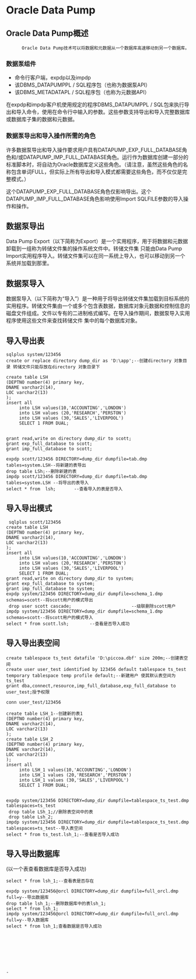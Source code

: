 #                   Oracle Data Pump
##     Oracle Data Pump概述

          Oracle Data Pump技术可以将数据和元数据从一个数据库高速移动到另一个数据库。
### 数据泵组件
* 命令行客户端，expdp以及impdp
* 该DBMS_DATAPUMPPL / SQL程序包（也称为数据泵API）
* 该DBMS_METADATAPL / SQL程序包（也称为元数据API）

在expdp和impdp客户机使用规定的程序DBMS_DATAPUMPPL / SQL包来执行导出和导入命令，使用在命令行中输入的参数。这些参数支持导出和导入完整数据库或数据库子集的数据和元数据。
### 数据泵导出和导入操作所需的角色

许多数据泵导出和导入操作要求用户具有DATAPUMP_EXP_FULL_DATABASE角色和/或DATAPUMP_IMP_FULL_DATABASE角色。运行作为数据库创建一部分的标准脚本时，将自动为Oracle数据库定义这些角色。（请注意，虽然这些角色的名称包含单词FULL，但实际上所有导出和导入模式都需要这些角色，而不仅仅是完整模式。）

这个DATAPUMP_EXP_FULL_DATABASE角色仅影响导出。这个DATAPUMP_IMP_FULL_DATABASE角色影响使用Import SQLFILE参数的导入操作和操作。


## 数据泵导出
Data Pump Export（以下简称为Export）是一个实用程序，用于将数据和元数据卸载到一组称为转储文件集的操作系统文件中。转储文件集
只能由Data Pump Import实用程序导入。转储文件集可以在同一系统上导入，也可以移动到另一个系统并加载到那里。
## 数据泵导入
数据泵导入（以下简称为“导入”）是一种用于将导出转储文件集加载到目标系统的实用程序。转储文件集由一个或多个包含表数据，数据库对象元数据和控制信息的磁盘文件组成。文件以专有的二进制格式编写。在导入操作期间，数据泵导入实用程序使用这些文件来查找转储文件
集中的每个数据库对象。
## 导入导出表
```
sqlplus system/123456 
create or replace directory dump_dir as 'D:\app';--创建directory 对象目录 转储文件只能存放在directory 对象目录下
 
create table LSH
(DEPTNO number(4) primary key,
DNAME varchar2(14),
LOC varchar2(13)
);
insert all  
     into LSH values(10,'ACCOUNTING','LONDON')
     into LSH values (20,'RESEARCH','PERSTON')
     into LSH values (30,'SALES','LIVERPOOL')
     SELECT 1 FROM DUAL;
  

grant read,write on directory dump_dir to scott;
grant exp_full_database to scott;
grant imp_full_database to scott;

expdp scott/123456 DIRECTORY=dump_dir dumpfile=tab.dmp tables=system.LSH--将新建的表导出
drop table LSh;--删除新建的表
impdp scott/123456 DIRECTORY=dump_dir dumpfile=tab.dmp tables=system.LSH --将导出的表导入
select * from  lsh;       --查看导入的表是否导入
```

## 导入导出模式
```
 sqlplus scott/123456 
create table LSH
(DEPTNO number(4) primary key,
DNAME varchar2(14),
LOC varchar2(13)
);
insert all  
     into LSH values(10,'ACCOUNTING','LONDON')
     into LSH values (20,'RESEARCH','PERSTON')
     into LSH values (30,'SALES','LIVERPOOL')
     SELECT 1 FROM DUAL;
grant read,write on directory dump_dir to system;
grant exp_full_database to system;
grant imp_full_database to system;
expdp system/123456 DIRECTORY=dump_dir dumpfile=schema_1.dmp schemas=scott--将scott用户的模式导出
 drop user scott cascade;                       --级联删除scott用户
impdp system/123456 DIRECTORY=dump_dir dumpfile=schema_1.dmp schemas=scott--将scott用户的模式导入
select * from scott.lsh;        --查看是否导入成功
 ```

## 导入导出表空间
```
create tablespace ts_test datafile 'D:\piccoa.dbf' size 200m;--创建表空间
create user user_test identified by 123456 default tablespace ts_test temporary tablespace temp profile default;--新建用户 使其默认表空间为ts_test
grant dba,connect,resource,imp_full_database,exp_full_database to user_test;授予权限

conn user_test/123456

create table LSH_1--创建新的表1
(DEPTNO number(4) primary key,
DNAME varchar2(14),
LOC varchar2(13)
);
create table LSH_2
(DEPTNO number(4) primary key,
DNAME varchar2(14),
LOC varchar2(13)
);
insert all  
     into LSH_1 values(10,'ACCOUNTING','LONDON')
     into LSH_1 values (20,'RESEARCH','PERSTON')
     into LSH_1 values (30,'SALES','LIVERPOOL')
     SELECT 1 FROM DUAL;


expdp system/123456 DIRECTORY=dump_dir dumpfile=tablespace_ts_test.dmp tablespaces=ts_test
 drop table LSh_1;//删除表空间中的表
 drop table Lsh_2;
impdp system/123456 DIRECTORY=dump_dir dumpfile=tablespace_ts_test.dmp tablespaces=ts_test--导入表空间
select * from ts_test.lsh_1;--查看是否导入成功
```
## 导入导出数据库
(以一个表查看数据库是否导入成功)

```
select * from lsh_1;--查看表是否存在

expdp system/123456@orcl DIRECTORY=dump_dir dumpfile=full_orcl.dmp full=y--导出数据库
drop table lsh_1;--删除数据库中的表lsh_1;
select * from lsh_1;
impdp system/123456@orcl DIRECTORY=dump_dir dumpfile=full_orcl.dmp full=y--导入数据库
select * from lsh_1;查看数据是否导入成功








-
